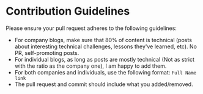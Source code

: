 # Contribution Guidelines

Please ensure your pull request adheres to the following guidelines:

- For company blogs, make sure that 80% of content is technical (posts about interesting technical challenges, lessons they've learned, etc). No PR, self-promoting posts. 
- For individual blogs, as long as posts are mostly technical (Not as strict with the ratio as the company one), I am happy to add them.
- For both companies and individuals, use the following format: `Full Name link`
- The pull request and commit should include what you added/removed.

